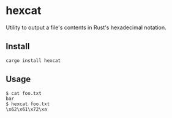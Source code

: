# hexcat

Utility to output a file's contents in Rust's hexadecimal notation.

## Install

```
cargo install hexcat
```

## Usage 

```
$ cat foo.txt
bar
$ hexcat foo.txt 
\x62\x61\x72\xa
```
